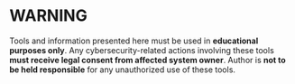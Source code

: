 # WARNING
Tools and information presented here must be used in **educational purposes only**.
Any cybersecurity-related actions involving these tools **must receive legal consent from affected system owner**.
Author is **not to be held responsible** for any unauthorized use of these tools.
